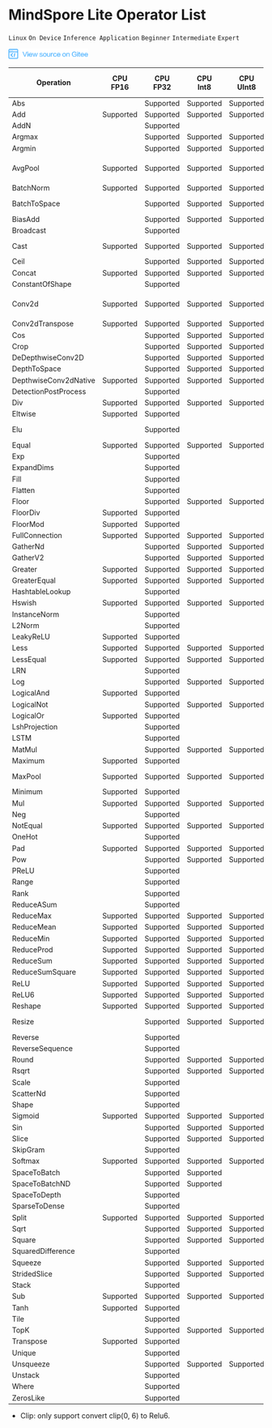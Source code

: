 ﻿# MindSpore Lite Operator List

`Linux` `On Device` `Inference Application` `Beginner` `Intermediate` `Expert`

<a href="https://gitee.com/mindspore/docs/blob/master/docs/note/source_en/operator_list_lite.md" target="_blank"><img src="./_static/logo_source.png"></a>

| Operation               | CPU<br/>FP16 | CPU<br/>FP32 | CPU<br/>Int8 | CPU<br/>UInt8 | GPU<br/>FP16 | GPU<br/>FP32 | Tensorflow <br/>Lite op supported | Caffe <br/>Lite op supported | Onnx <br/>Lite op supported |
|-----------------------|----------|----------|-----------|----------|----------|------------------|----------|----------|----------|
| Abs                   |          | Supported        | Supported        | Supported         | Supported        | Supported        | Abs        |               | Abs                |
| Add                   | Supported        | Supported        | Supported        | Supported         | Supported        | Supported        | Add        |               | Add, Int8Add                |
| AddN                  |          | Supported        |          |           |          |          | AddN       |               |                    |
| Argmax                |          | Supported        | Supported        | Supported         |          |          | Argmax     | ArgMax        | ArgMax             |
| Argmin                |          | Supported        | Supported        | Supported         |          |          | Argmin     |               |                    |
| AvgPool               | Supported        | Supported        | Supported        | Supported         | Supported        | Supported        | MeanPooling | Pooling       | AveragePool, GlobalAveragePool, Int8AveragePool        |
| BatchNorm             | Supported        | Supported        | Supported        | Supported         | Supported        | Supported        |            | BatchNorm     | BatchNormalization |
| BatchToSpace          |          | Supported        | Supported        | Supported         |          |          | BatchToSpace, BatchToSpaceND |  |               |
| BiasAdd               |          | Supported        | Supported        | Supported         | Supported        | Supported         |           |                | BiasAdd            |
| Broadcast             |          | Supported        |          |           |          |          | BroadcastTo |               | Expand             |
| Cast                  | Supported        | Supported        | Supported| Supported         | Supported        | Supported        | Cast, QUANTIZE, DEQUANTIZE  |        | Cast               |
| Ceil                  |          | Supported        | Supported        | Supported         | Supported        | Supported        | Ceil        |               | Ceil               |
| Concat                | Supported        | Supported        | Supported        | Supported         | Supported        | Supported        | Concat      | Concat        | Concat             |
| ConstantOfShape                |         | Supported        |         |          |         |         |       |         | ConstantOfShape             |
| Conv2d                | Supported        | Supported        | Supported        | Supported         | Supported        | Supported        | Conv2D      | Convolution   | Conv, Int8Conv, ConvRelu, Int8ConvRelu               |
| Conv2dTranspose       | Supported        | Supported        | Supported        | Supported         | Supported        | Supported        | DeConv2D    | Deconvolution | ConvTranspose      |
| Cos                   |          | Supported        | Supported        | Supported         | Supported        | Supported        | Cos         |               | Cos                |
| Crop                  |          | Supported        | Supported        | Supported         |          |          |             |  Crop         |                    |
| DeDepthwiseConv2D     |          | Supported        | Supported        | Supported         |          |          |             |  Deconvolution| ConvTranspose      |
| DepthToSpace          |          | Supported        | Supported        | Supported         |          |          | DepthToSpace|               | DepthToSpace       |
| DepthwiseConv2dNative | Supported        | Supported        | Supported        | Supported         | Supported        | Supported        | DepthwiseConv2D | Convolution   |     |
| DetectionPostProcess  |          | Supported        |       |          |                   |          | Custom |           |                 |
| Div                   | Supported        | Supported        | Supported        | Supported         | Supported        | Supported        | Div, RealDiv         |               | Div                |
| Eltwise               | Supported        | Supported        |          |           |          |          |             |  Eltwise      | Sum, Max                   |
| Elu                   |          | Supported        |          |           |          |          |         |               | Elu, NonMaxSuppression                |
| Equal                 | Supported        | Supported        | Supported        | Supported         |          |          | Equal       |               | Equal              |
| Exp                   |          | Supported        |          |           | Supported        | Supported        | Exp         |  Exp             | Exp                |
| ExpandDims            |          | Supported        |          |           |          |          |ExpandDims             |               |                    |
| Fill                  |          | Supported        |          |           |          |          | Fill        |               |                    |
| Flatten               |          | Supported        |          |           |          |          |             | Flatten       |                    |
| Floor                 |          | Supported        | Supported        | Supported         | Supported        | Supported        | flOOR       |               | Floor              |
| FloorDiv              | Supported        | Supported        |          |           |          |          | FloorDiv    |               |                    |
| FloorMod              | Supported        | Supported        |          |           |          |          | FloorMod    |               |                    |
| FullConnection        | Supported        | Supported        | Supported        | Supported         | Supported        | Supported        | FullyConnected  | InnerProduct  |                |
| GatherNd              |          | Supported        | Supported        | Supported         |          |          | GatherND    |               |                    |
| GatherV2              |          | Supported        | Supported        | Supported         |          |          | Gather      |               | Gather             |
| Greater               | Supported        | Supported        | Supported        | Supported         |          |          | Greater     |               | Greater            |
| GreaterEqual          | Supported        | Supported        | Supported        | Supported         |          |          | GreaterEqual|               |                    |
| HashtableLookup                |         | Supported        |         |          |          |          | HashtableLookup   |               |                    |
| Hswish                | Supported        | Supported        | Supported        | Supported         |          |          | HardSwish   |               |                    |
| InstanceNorm                |         | Supported        |          |           |         |         | InstanceNorm   |               |           |
| L2Norm                |         | Supported        |          |           |         |         | L2_NORMALIZATION   |               |            |
| LeakyReLU             | Supported        | Supported        |          |           | Supported        | Supported        | LeakyRelu   |               | LeakyRelu          |
| Less                  | Supported        | Supported        | Supported        | Supported         |          |          | Less        |               | Less               |
| LessEqual             | Supported        | Supported        | Supported        | Supported         |          |          | LessEqual   |               |                    |
| LRN     |          | Supported        |          |           |          |          | LocalResponseNorm  |        | Lrn, LRN                |
| Log                   |          | Supported        | Supported        | Supported         | Supported        | Supported        | Log         |               | Log                |
| LogicalAnd            | Supported        | Supported        |          |           |          |          | LogicalAnd  |               |  And                  |
| LogicalNot            |          | Supported        | Supported        | Supported         | Supported        | Supported        | LogicalNot  |               | Not                   |
| LogicalOr             | Supported        | Supported        |          |           |          |          | LogicalOr   |               | Or                    |
| LshProjection                  |          | Supported        |          |           |          |          | LshProjection            |               |                    |
| LSTM                  |          | Supported        |          |           |          |          |             |               | LSTM                   |
| MatMul                |          | Supported        | Supported        | Supported         | Supported        | Supported        |             |               | MatMul             |
| Maximum               | Supported        | Supported        |          |           |          |          | Maximum     |               |                |
| MaxPool               | Supported        | Supported        | Supported        | Supported         | Supported        | Supported        | MaxPooling  | Pooling       | MaxPool, GlobalMaxPool            |
| Minimum               | Supported        | Supported        |          |           |          |          | Minimum     |               | Min                |
| Mul                   | Supported        | Supported        | Supported        | Supported         | Supported        | Supported        | Mul         |               | Mul                |
| Neg                   |          | Supported        |          |           |          |          |   Neg       |               | Neg                   |
| NotEqual              | Supported        | Supported        | Supported        | Supported         |          |          | NotEqual    |               |                    |
| OneHot                |          | Supported        |          |           |          |          | OneHot      |               | OneHot                   |
| Pad                   | Supported        | Supported        | Supported        | Supported         |          |          | Pad, MirrorPad         |               | Pad                |
| Pow                   |          | Supported        | Supported        | Supported         |          |         | Pow          | Power         | Pow              |
| PReLU                 |          | Supported        |          |           | Supported        | Supported        | PRELU       | PReLU         | PRelu             |
| Range                 |          | Supported        |          |           |          |          | Range       |               |                    |
| Rank                  |          | Supported        |          |           |          |          | Rank        |               |                    |
| ReduceASum            |          | Supported        |          |           |          |          |          |   Reduction            |           |
| ReduceMax             | Supported        | Supported        | Supported        | Supported         |          |          | ReduceMax   |               | ReduceMax          |
| ReduceMean            | Supported        | Supported        | Supported        | Supported         |          |          | Mean        | Reduction              | ReduceMean         |
| ReduceMin             | Supported        | Supported        | Supported        | Supported         |          |          | ReduceMin   |               | ReduceMin          |
| ReduceProd            | Supported        | Supported        | Supported        | Supported         |          |          | ReduceProd  |               | ReduceProd                   |
| ReduceSum             | Supported        | Supported        | Supported        | Supported         |          |          | Sum         | Reduction              | ReduceSum          |
| ReduceSumSquare       | Supported        | Supported        | Supported        | Supported         |          |          |             |  Reduction             | ReduceSumSquare                    |
| ReLU                  | Supported        | Supported        | Supported        | Supported         | Supported        | Supported        | Relu        | ReLU          | Relu               |
| ReLU6                 | Supported        | Supported        | Supported        | Supported         | Supported        | Supported        | Relu6       | ReLU6         | Clip*              |
| Reshape               | Supported        | Supported        | Supported        | Supported         | Supported        | Supported        | Reshape     | Reshape       | Reshape,Flatten    |
| Resize                |          | Supported        | Supported        | Supported         |          |          | ResizeBilinear, NearestNeighbor | Interp        | Resize                   |
| Reverse               |          | Supported        |          |           |          |          | reverse     |               |                    |
| ReverseSequence       |          | Supported        |          |           |          |          | ReverseSequence  |          |                    |
| Round                 |          | Supported        | Supported        | Supported         | Supported        | Supported        | Round       |               | Round                   |
| Rsqrt                 |          | Supported        | Supported        | Supported         | Supported        | Supported        | Rsqrt       |               |                    |
| Scale                 |          | Supported        |          |           | Supported        | Supported        |             |  Scale        |                    |
| ScatterNd             |          | Supported        |          |           |          |          | ScatterNd   |               |                    |
| Shape                 |          | Supported        |          |          |          |          | Shape       |               | Shape              |
| Sigmoid               | Supported        | Supported        | Supported        | Supported         | Supported        | Supported        | Logistic    | Sigmoid       | Sigmoid            |
| Sin                   |          | Supported        | Supported        | Supported         | Supported        | Supported        | Sin         |               | Sin                |
| Slice                 |          | Supported        | Supported        | Supported         | Supported        | Supported        | Slice       | Slice              | Slice              |
| SkipGram                 |          | Supported        |         |          |         |         | SKipGram       |               |               |
| Softmax               | Supported        | Supported        | Supported        | Supported         | Supported        | Supported        | Softmax     | Softmax       | Softmax            |
| SpaceToBatch          |          | Supported        | Supported        |           |          |          |             |               |                    |
| SpaceToBatchND        |          | Supported        | Supported         |           |          |          | SpaceToBatchND |            |                    |
| SpaceToDepth          |          | Supported        |          |           |          |          | SpaceToDepth   |            | SpaceToDepth       |
| SparseToDense         |          | Supported        |          |           |          |          |  SpareToDense  |            |                    |
| Split                 | Supported        | Supported        | Supported        | Supported         |          |          | Split, SplitV  |            |  Split                  |
| Sqrt                  |          | Supported        | Supported        | Supported         | Supported        | Supported        | Sqrt        |               | Sqrt               |
| Square                |          | Supported        | Supported        | Supported         | Supported        | Supported        | Square      |               |                    |
| SquaredDifference     |          | Supported        |          |           |          |          |  SquaredDifference |         |                    |
| Squeeze               |          | Supported        | Supported        | Supported         |          |          | Squeeze     |               | Squeeze            |
| StridedSlice          |          | Supported        | Supported        | Supported         |          |          | StridedSlice|               |                    |
| Stack                 |          | Supported        |          |           |          |          | Stack       |               |                    |
| Sub                   | Supported        | Supported        | Supported        | Supported         | Supported        | Supported        | Sub         |               |  Sub               |
| Tanh                  | Supported        | Supported        |          |           | Supported        | Supported        | Tanh        | TanH          | Tanh, Sign                  |
| Tile                  |          | Supported        |          |           |          |          | Tile        | Tile              | Tile               |
| TopK                  |          | Supported        | Supported        | Supported         |          |          | TopKV2      |               | TopK                   |
| Transpose             | Supported        | Supported        |          |           | Supported        | Supported        | Transpose   | Permute       | Transpose          |
| Unique                |          | Supported        |          |           |          |          | Unique      |               |                    |
| Unsqueeze             |          | Supported        | Supported        | Supported         |          |          |             |               | Unsqueeze          |
| Unstack               |          | Supported        |          |           |          |          | Unstack     |               |                    |
| Where                 |          | Supported        |          |           |          |          |  Where      |               |                    |
| ZerosLike             |          | Supported        |          |           |          |          | ZerosLike   |               |               |

* Clip: only support convert clip(0, 6) to Relu6.

